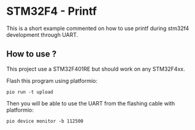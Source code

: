 # STM32F4 - Printf

This is a short example commented on how to use printf during stm32f4
development through UART.

## How to use ?

This project use a STM32F401RE but should work on any STM32F4xx.

Flash this program using platformio:

```
pio run -t upload
```

Then you will be able to use the UART from the flashing cable with platformio:

```
pio device monitor -b 112500
```
